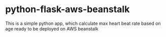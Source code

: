 # python-flask-aws-beanstalk
This is a simple python app, which calculate max heart beat rate based on age ready to be deployed on AWS beanstalk 
